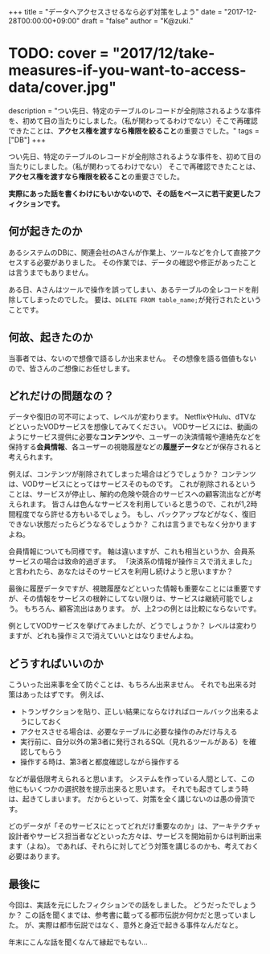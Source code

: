 +++
title = "データへアクセスさせるなら必ず対策をしよう"
date = "2017-12-28T00:00:00+09:00"
draft = "false"
author = "K@zuki."
# TODO: cover = "2017/12/take-measures-if-you-want-to-access-data/cover.jpg"
description = "つい先日、特定のテーブルのレコードが全削除されるような事件を、初めて目の当たりにしました。（私が関わってるわけでない）そこで再確認できたことは、**アクセス権を渡すなら権限を絞ること**の重要さでした。"
tags = ["DB"]
+++

つい先日、特定のテーブルのレコードが全削除されるような事件を、初めて目の当たりにしました。（私が関わってるわけでない）
そこで再確認できたことは、**アクセス権を渡すなら権限を絞ること**の重要さでした。

**実際にあった話を書くわけにもいかないので、その話をベースに若干変更したフィクションです。**

## 何が起きたのか
あるシステムのDBに、関連会社のAさんが作業上、ツールなどを介して直接アクセスする必要がありました。
その作業では、データの確認や修正があったことは言うまでもありません。

ある日、Aさんはツールで操作を誤ってしまい、あるテーブルの全レコードを削除してしまったのでした。
要は、`DELETE FROM table_name;`が発行されたということです。

## 何故、起きたのか
当事者では、ないので想像で語るしか出来ません。
その想像を語る価値もないので、皆さんのご想像にお任せします。

## どれだけの問題なの？
データや復旧の可不可によって、レベルが変わります。
NetflixやHulu、dTVなどといったVODサービスを想像してみてください。
VODサービスには、動画のようにサービス提供に必要な**コンテンツ**や、ユーザーの決済情報や連絡先などを保持する**会員情報**、各ユーザーの視聴履歴などの**履歴データ**などが保存されると考えられます。

例えば、コンテンツが削除されてしまった場合はどうでしょうか？
コンテンツは、VODサービスにとってはサービスそのものです。
これが削除されるということは、サービスが停止し、解約の危険や競合のサービスへの顧客流出などが考えられます。
皆さんは色んなサービスを利用していると思うので、これが1,2時間程度でなら許せる方もいるでしょう。
もし、バックアップなどがなく、復旧できない状態だったらどうなるでしょうか？
これは言うまでもなく分かりますよね。

会員情報についても同様です。
軸は違いますが、これも相当というか、会員系サービスの場合は致命的過ぎます。
「決済系の情報が操作ミスで消えました」と言われたら、あなたはそのサービスを利用し続けようと思いますか？

最後に履歴データですが、視聴履歴などといった情報も重要なことには重要ですが、その情報をサービスの根幹にしてない限りは、サービスは継続可能でしょう。
もちろん、顧客流出はあります。
が、上2つの例とは比較にならないです。


例としてVODサービスを挙げてみましたが、どうでしょうか？
レベルは変わりますが、どれも操作ミスで消えていいとはなりませんよね。

## どうすればいいのか
こういった出来事を全て防ぐことは、もちろん出来ません。
それでも出来る対策はあったはずです。
例えば、

* トランザクションを貼り、正しい結果にならなければロールバック出来るようにしておく
* アクセスさせる場合は、必要なテーブルに必要な操作のみだけ与える
* 実行前に、自分以外の第3者に発行されるSQL（見れるツールがある）を確認してもらう
* 操作する時は、第3者と都度確認しながら操作する

などが最低限考えられると思います。
システムを作っている人間として、この他にもいくつかの選択肢を提示出来ると思います。
それでも起きてしまう時は、起きてしまいます。
だからといって、対策を全く講じないのは愚の骨頂です。

どのデータが「そのサービスにとってどれだけ重要なのか」は、アーキテクチャ設計者やサービス担当者などといった方々は、サービスを開始前からは判断出来ます（よね）。
であれば、それらに対してどう対策を講じるのかも、考えておく必要はあります。

## 最後に
今回は、実話を元にしたフィクションでの話をしました。
どうだったでしょうか？
この話を聞くまでは、参考書に載ってる都市伝説か何かだと思っていました。
が、実際は都市伝説ではなく、意外と身近で起きる事件なんだなと。

年末にこんな話を聞くなんて縁起でもない...
